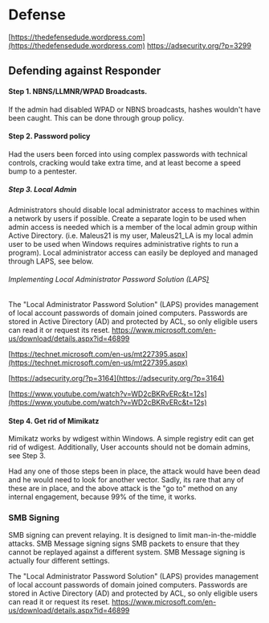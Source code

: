 # Defense

[https://thedefensedude.wordpress.com](https://thedefensedude.wordpress.com)
https://adsecurity.org/?p=3299




## Defending against Responder

#### Step 1. NBNS/LLMNR/WPAD Broadcasts.

If the admin had disabled WPAD or NBNS broadcasts, hashes wouldn't have been caught. This can be done through group policy.

#### Step 2. Password policy

Had the users been forced into using complex passwords with technical controls, cracking would take extra time, and at least become a speed bump to a pentester.

##### Step 3. Local Admin

Administrators should disable local administrator access to machines within a network by users if possible. Create a separate login to be used when admin access is needed which is a member of the local admin group within Active Directory. \(i.e. Maleus21 is my user, Maleus21\_LA is my local admin user to be used when Windows requires administrative rights to run a program\). Local administrator access can easily be deployed and managed through LAPS, see below.

###### Implementing Local Administrator Password Solution \(LAPS[\) ](https://technet.microsoft.com/en-us/mt227395.aspx)

The "Local Administrator Password Solution" \(LAPS\) provides management of local account passwords of domain joined computers. Passwords are stored in Active Directory \(AD\) and protected by ACL, so only eligible users can read it or request its reset. https://www.microsoft.com/en-us/download/details.aspx?id=46899

[https://technet.microsoft.com/en-us/mt227395.aspx](https://technet.microsoft.com/en-us/mt227395.aspx)

[https://adsecurity.org/?p=3164](https://adsecurity.org/?p=3164)

[https://www.youtube.com/watch?v=WD2cBKRvERc&t=12s](https://www.youtube.com/watch?v=WD2cBKRvERc&t=12s)

#### Step 4. Get rid of Mimikatz

Mimikatz works by wdigest within Windows. A simple registry edit can get rid of wdigest. Additionally, User accounts should not be domain admins, see Step 3.

Had any one of those steps been in place, the attack would have been dead and he would need to look for another vector. Sadly, its rare that any of these are in place, and the above attack is the "go to" method on any internal engagement, because 99% of the time, it works.


### SMB Signing

SMB signing can prevent relaying. It is designed to limit man-in-the-middle attacks. SMB Message signing signs SMB packets to ensure that they cannot be replayed against a different system. SMB Message signing is actually four different settings.

The "Local Administrator Password Solution" \(LAPS\) provides management of local account passwords of domain joined computers. Passwords are stored in Active Directory \(AD\) and protected by ACL, so only eligible users can read it or request its reset. https://www.microsoft.com/en-us/download/details.aspx?id=46899








